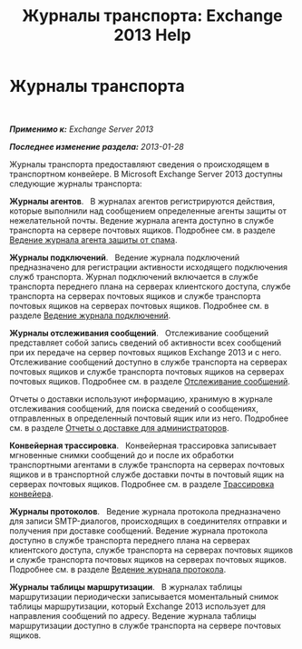 ﻿---
title: 'Журналы транспорта: Exchange 2013 Help'
TOCTitle: Журналы транспорта
ms:assetid: f8cf635d-60c2-4aa3-9c06-244c29942cba
ms:mtpsurl: https://technet.microsoft.com/ru-ru/library/Dd302434(v=EXCHG.150)
ms:contentKeyID: 50489552
ms.date: 04/30/2018
mtps_version: v=EXCHG.150
ms.translationtype: HT
---

# Журналы транспорта

 

_**Применимо к:** Exchange Server 2013_

_**Последнее изменение раздела:** 2013-01-28_

Журналы транспорта предоставляют сведения о происходящем в транспортном конвейере. В Microsoft Exchange Server 2013 доступны следующие журналы транспорта:

**Журналы агентов**.   В журналах агентов регистрируются действия, которые выполнили над сообщением определенные агенты защиты от нежелательной почты. Ведение журнала агента доступно в службе транспорта на сервере почтовых ящиков. Подробнее см. в разделе [Ведение журнала агента защиты от спама](anti-spam-agent-logging-exchange-2013-help.md).

**Журналы подключений**.   Ведение журнала подключений предназначено для регистрации активности исходящего подключения служб транспорта. Журнал подключений включается в службе транспорта переднего плана на серверах клиентского доступа, службе транспорта на серверах почтовых ящиков и службе транспорта почтовых ящиков на серверах почтовых ящиков. Подробнее см. в разделе [Ведение журнала подключений](connectivity-logging-exchange-2013-help.md).

**Журналы отслеживания сообщений**.   Отслеживание сообщений представляет собой запись сведений об активности всех сообщений при их передаче на сервер почтовых ящиков Exchange 2013 и с него. Отслеживание сообщений доступно в службе транспорта на серверах почтовых ящиков и службе транспорта почтовых ящиков на серверах почтовых ящиков. Подробнее см. в разделе [Отслеживание сообщений](message-tracking-exchange-2013-help.md).

Отчеты о доставки используют информацию, хранимую в журнале отслеживания сообщений, для поиска сведений о сообщениях, отправленных в определенный почтовый ящик или из него. Подробнее см. в разделе [Отчеты о доставке для администраторов](delivery-reports-for-administrators-exchange-2013-help.md).

**Конвейерная трассировка**.   Конвейерная трассировка записывает мгновенные снимки сообщений до и после их обработки транспортными агентами в службе транспорта на серверах почтовых ящиков и в транспортной службе доставки почты в почтовый ящик на серверах почтовых ящиков. Подробнее см. в разделе [Трассировка конвейера](pipeline-tracing-exchange-2013-help.md).

**Журналы протоколов**.   Ведение журнала протокола предназначено для записи SMTP-диалогов, происходящих в соединителях отправки и получения при доставке сообщений. Ведение журнала протокола доступно в службе транспорта переднего плана на серверах клиентского доступа, службе транспорта на серверах почтовых ящиков и службе транспорта почтовых ящиков на серверах почтовых ящиков. Подробнее см. в разделе [Ведение журнала протокола](protocol-logging-exchange-2013-help.md).

**Журналы таблицы маршрутизации**.   В журналах таблицы маршрутизации периодически записывается моментальный снимок таблицы маршрутизации, который Exchange 2013 использует для направления сообщений по адресу. Ведение журнала таблицы маршрутизации доступно в службе транспорта на сервере почтовых ящиков.

